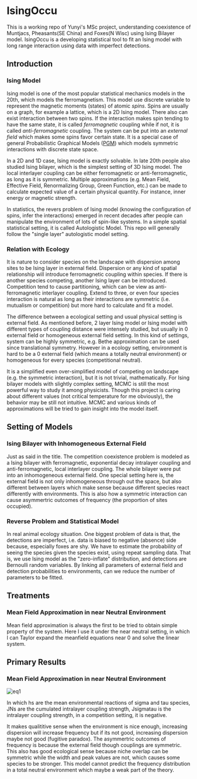 # IsingOccu
This is a working repo of Yunyi's MSc project, understanding coexistence of Muntjacs, Pheasants(SE China) and Foxes(N Wisc) using Ising Bilayer model. 
IsingOccu is a developing statistical tool to fit an Ising model with long range interaction using data with imperfect detections.
## Introduction
### Ising Model
Ising model is one of the most popular statistical mechanics models in the 20th, which models the ferromagnetism. This model use discrete variable to represent the magnetic moments (states) of atomic *spins*. Spins are usually on a graph, for example a lattice, which is a 2D Ising model. There also can exist interaction between two spins. If the interaction makes spin tending to have the same state, it is called *ferromagnetic* coupling while if not, it is called *anti-ferromagnetic* coupling. The system can be put into an *external field* which makes some spins favor certain state. It is a special case of general Probabilistic Graphical Models ([PGM](https://en.wikipedia.org/wiki/Graphical_model)) which models symmetric interactions with discrete state space.

In a 2D and 1D case, Ising model is exactly solvable. In late 20th people also studied Ising bilayer, which is the simplest setting of 3D Ising model. The local interlayer coupling can be either ferromagnetic or anti-ferromagnetic, as long as it is symmetric. Multiple approximations (e.g. Mean Field, Effective Field, Renormalizing Group, Green Function, etc.) can be made to calculate expected value of a certain physical quantity. For instance, inner energy or magnetic strength.

In statistics, the revers problem of Ising model (knowing the configuration of spins, infer the interactions) emerged in recent decades after people can manipulate the environment of lots of spin-like systems. In a simple spatial statistical setting, it is called Autologistic Model. This repo will generally follow the "single layer" autologistic model setting.

### Relation with Ecology
It is nature to consider species on the landscape with dispersion among sites to be Ising layer in external field. Dispersion or any kind of spatial relationship will introduce ferromagnetic coupling within species. If there is another species competing, another Ising layer can be introduced. Competition tend to cause partitioning, which can be view as anti-ferromagnetic interlayer coupling. Extend to three, or even four species interaction is natural as long as their interactions are symmetric (i.e. mutualism or competition) but more hard to calculate and fit a model.

The difference between a ecological setting and usual physical setting is external field. As mentioned before, 2 layer Ising model or Ising model with different types of coupling distance were intensely studied, but usually in 0 external field or homogeneous external field setting. In this kind of settings, system can be highly symmetric, e.g. Bethe approximation can be used since translational symmetry. However in a ecology setting, environment is hard to be a 0 external field (which means a totally neutral environment) or homogeneous for every species (competitional neutral). 

It is a simplified even over-simplified model of competing on landscape (e.g. the symmetric interaction), but it is not trivial, mathematically. For Ising bilayer models with slightly complex setting, MCMC is still the most powerful way to study it among physicists. Though this project is caring about different values (not critical temperature for me obviously), the behavior may be still not intuitive. MCMC and various kinds of approximations will be tried to gain insight into the model itself.

## Setting of Models
### Ising Bilayer with Inhomogeneous External Field
Just as said in the title. The competition coexistence problem is modeled as a Ising bilayer with ferromagnetic, exponential decay intralayer coupling and anti-ferromagnetic, local interlayer coupling. The whole bilayer were put into an inhomogeneous external field. One special setting here is, the external field is not only inhomogeneous through out the space, but also different between layers which make sense because different species react differently with environments. This is also how a symmetric interaction can cause asymmertric outcomes of frequency (the proportion of sites occupied).

### Reverse Problem and Statistical Model
In real animal ecology situation. One biggest problem of data is that, the detections are imperfect, i.e. data is biased to negative (absence) side because, especially foxes are shy. We have to estimate the probability of seeing the species given the species exist, using repeat sampling data. That is, we use Ising model as the "zero-inflate" distribution, and detections are Bernoulli random variables. By linking all parameters of external field and detection probabilities to environments, can we reduce the number of parameters to be fitted.

## Treatments
### Mean Field Approximation in near Neutral Environment
Mean field approximation is always the first to be tried to obtain simple property of the system. Here I use it under the near neutral setting, in which I can Taylor expand the meanfield equations near 0 and solve the linear system.

## Primary Results
### Mean Field Approximation in near Neutral Environment
![eq1](https://github.com/YunyiShen/IsingOccu/blob/master/Equations/MF.png)

In which hs are the mean environmental reactions of sigma and tau species, JNs are the cumulated intralayer coupling strength, Jsigmatau is the intralayer coupling strength, in a competition setting, it is negative.

It makes qualititive sense when the environment is nice enough, increasing dispersion will increase frequency but if its not good, increasing dispersion maybe not good (fugitive paradox). The asymmertric outcomes of frequency is because the external field though couplings are symmetric. This also has good ecological sense because niche overlap can be symmetric while the width and peak values are not, which causes some species to be stronger. This model cannot predict the frequency distribution in a total neutral environment which maybe a weak part of the theory. 


